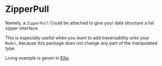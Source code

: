 # ZipperPull
Namely, a `ZipperPull` Could be attached to give your data structure a list zipper interface.

This is especially useful when you want to add traversability onto your `Model`, because this package does not change any part of the manipulated type. 

Living example is geven in [Ellie]()
